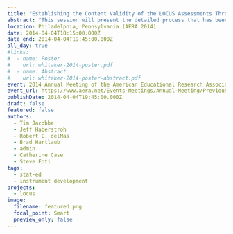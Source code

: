```yaml
---
title: "Establishing the Content Validity of the LOCUS Assessments Through Evidence-Centered Design"
abstract: "This session will present the detailed process that has been utilized to establish the content validity for assessments to measures students’ statistical understanding in grades 6-12. These assessments have been developed in line of the Common Core State Standards in Mathematics as well as the Guidelines for Assessment and Instruction in Statistics Education. This federally funded project has utilized an Evidence Centered Approach (ECD) to develop the assessments. An overview of all five layers of the ECD process will be fully described in order to exemplify how content validity was established for the XXXX assessments."
location: Philadelphia, Pennsylvania (AERA 2014)
date: 2014-04-04T18:15:00.000Z
date_end: 2014-04-04T19:45:00.000Z
all_day: true
#links:
#  - name: Poster
#    url: whitaker-2014-poster.pdf
#  - name: Abstract
#    url: whitaker-2014-poster-abstract.pdf
event: 2014 Annual Meeting of the American Educational Research Association
event_url: https://www.aera.net/Events-Meetings/Annual-Meeting/Previous-Annual-Meetings/2014-Annual-Meeting
publishDate: 2014-04-04T19:45:00.000Z
draft: false
featured: false
authors:
  - Tim Jacobbe
  - Jeff Haberstroh
  - Robert C. delMas
  - Brad Hartlaub
  - admin
  - Catherine Case
  - Steve Foti
tags:
  - stat-ed
  - instrument development
projects:
  - locus
image:
  filename: featured.png
  focal_point: Smart
  preview_only: false
---
```

